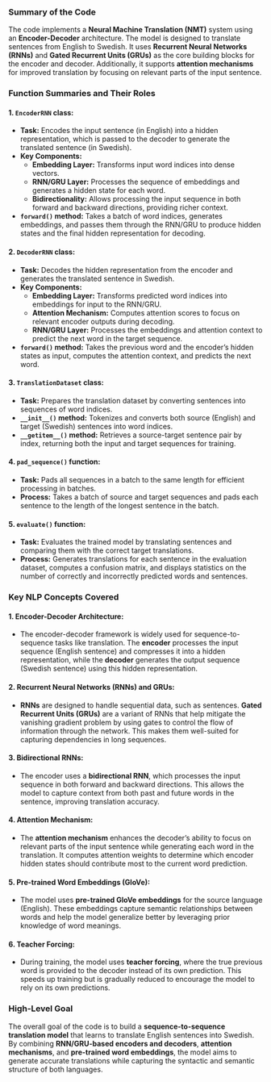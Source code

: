 ### Summary of the Code

The code implements a **Neural Machine Translation (NMT)** system using an **Encoder-Decoder** architecture. The model is designed to translate sentences from English to Swedish. It uses **Recurrent Neural Networks (RNNs)** and **Gated Recurrent Units (GRUs)** as the core building blocks for the encoder and decoder. Additionally, it supports **attention mechanisms** for improved translation by focusing on relevant parts of the input sentence.

### Function Summaries and Their Roles

#### 1. `EncoderRNN` class:
   - **Task:** Encodes the input sentence (in English) into a hidden representation, which is passed to the decoder to generate the translated sentence (in Swedish).
   - **Key Components:**
     - **Embedding Layer:** Transforms input word indices into dense vectors.
     - **RNN/GRU Layer:** Processes the sequence of embeddings and generates a hidden state for each word.
     - **Bidirectionality:** Allows processing the input sequence in both forward and backward directions, providing richer context.
   - **`forward()` method:** Takes a batch of word indices, generates embeddings, and passes them through the RNN/GRU to produce hidden states and the final hidden representation for decoding.

#### 2. `DecoderRNN` class:
   - **Task:** Decodes the hidden representation from the encoder and generates the translated sentence in Swedish.
   - **Key Components:**
     - **Embedding Layer:** Transforms predicted word indices into embeddings for input to the RNN/GRU.
     - **Attention Mechanism:** Computes attention scores to focus on relevant encoder outputs during decoding.
     - **RNN/GRU Layer:** Processes the embeddings and attention context to predict the next word in the target sequence.
   - **`forward()` method:** Takes the previous word and the encoder’s hidden states as input, computes the attention context, and predicts the next word.

#### 3. `TranslationDataset` class:
   - **Task:** Prepares the translation dataset by converting sentences into sequences of word indices.
   - **`__init__()` method:** Tokenizes and converts both source (English) and target (Swedish) sentences into word indices.
   - **`__getitem__()` method:** Retrieves a source-target sentence pair by index, returning both the input and target sequences for training.

#### 4. `pad_sequence()` function:
   - **Task:** Pads all sequences in a batch to the same length for efficient processing in batches.
   - **Process:** Takes a batch of source and target sequences and pads each sentence to the length of the longest sentence in the batch.

#### 5. `evaluate()` function:
   - **Task:** Evaluates the trained model by translating sentences and comparing them with the correct target translations.
   - **Process:** Generates translations for each sentence in the evaluation dataset, computes a confusion matrix, and displays statistics on the number of correctly and incorrectly predicted words and sentences.

### Key NLP Concepts Covered

#### 1. **Encoder-Decoder Architecture:**
   - The encoder-decoder framework is widely used for sequence-to-sequence tasks like translation. The **encoder** processes the input sequence (English sentence) and compresses it into a hidden representation, while the **decoder** generates the output sequence (Swedish sentence) using this hidden representation.

#### 2. **Recurrent Neural Networks (RNNs) and GRUs:**
   - **RNNs** are designed to handle sequential data, such as sentences. **Gated Recurrent Units (GRUs)** are a variant of RNNs that help mitigate the vanishing gradient problem by using gates to control the flow of information through the network. This makes them well-suited for capturing dependencies in long sequences.

#### 3. **Bidirectional RNNs:**
   - The encoder uses a **bidirectional RNN**, which processes the input sequence in both forward and backward directions. This allows the model to capture context from both past and future words in the sentence, improving translation accuracy.

#### 4. **Attention Mechanism:**
   - The **attention mechanism** enhances the decoder’s ability to focus on relevant parts of the input sentence while generating each word in the translation. It computes attention weights to determine which encoder hidden states should contribute most to the current word prediction.

#### 5. **Pre-trained Word Embeddings (GloVe):**
   - The model uses **pre-trained GloVe embeddings** for the source language (English). These embeddings capture semantic relationships between words and help the model generalize better by leveraging prior knowledge of word meanings.

#### 6. **Teacher Forcing:**
   - During training, the model uses **teacher forcing**, where the true previous word is provided to the decoder instead of its own prediction. This speeds up training but is gradually reduced to encourage the model to rely on its own predictions.

### High-Level Goal

The overall goal of the code is to build a **sequence-to-sequence translation model** that learns to translate English sentences into Swedish. By combining **RNN/GRU-based encoders and decoders**, **attention mechanisms**, and **pre-trained word embeddings**, the model aims to generate accurate translations while capturing the syntactic and semantic structure of both languages.
